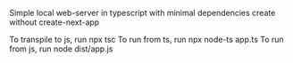 Simple local web-server in typescript with minimal dependencies create without create-next-app

To transpile to js, run npx tsc
To run from ts, run npx node-ts app.ts
To run from js, run node dist/app.js

